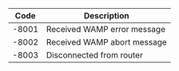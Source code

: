 | Code  | Description                 |
|-------|-----------------------------|
| -8001 | Received WAMP error message |
| -8002 | Received WAMP abort message |
| -8003 | Disconnected from router    |
